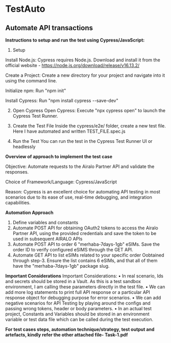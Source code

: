 # TestAuto
## Automate API transactions

**Instructions to setup and run the test using Cypress/JavaScript:**

1. Setup
   
Install Node.js: Cypress requires Node.js. Download and install it from the official website - https://node.js.org/download/release/v16.13.2/

Create a Project: Create a new directory for your project and navigate into it using the command line. 

Initialize npm: Run "npm init" 

Install Cypress: Run "npm install cypress --save-dev"


2. Open Cypress
Open Cypress: Execute "npx cypress open" to launch the Cypress Test Runner.

3. Create the Test File
Inside the cypress/e2e/ folder, create a new test file. Here I have automated and written TEST_FILE.spec.js

4. Run the Test
You can run the test in the Cypress Test Runner UI or headlessly


**Overview of approach to implement the test case**

Objective: Automate requests to the Airalo Partner API and validate the responses.

Choice of Framework/Language: Cypress/JavaScript

Reason: Cypress is an excellent choice for automating API testing in most scenarios due to its ease of use, real-time debugging, and integration capabilities.

**Automation Approach**
1)	Define variables and constants
2)	Automate POST API for obtaining OAuth2 tokens to access the Airalo Partner API, using the provided credentials and save the token to be used in subsequent AIRALO APIs
3)	Automate POST API to order 6 "merhaba-7days-1gb" eSIMs. Save the order ID to verify configured eSIMS through the GET API.
4)	Automate GET API to list eSIMs related to your specific order Oobtained through step-3. Ensure the list contains 6 eSIMs, and that all of them have the "merhaba-7days-1gb" package slug.

**Important Considerations**
Important Considerations:
•	In real scenario, Ids and secrets should be stored in a Vault. As this is a test sandbox environment, I am calling these parameters directly in the test file.
•	We can add more log statements to print full API response or a particular API response object for debugging purpose for error scenarios.
•	We can add negative scenarios for API Testing by playing around the configs and passing wrong tokens, header or body parameters.
•	In an actual test project, Constants and Variables should be stored in an environment variable or test data file which can be called during the test execution.


**For test cases steps, automation technique/strategy, test output and artefacts, kindly refer the other attached file- Task-1.pdf**




